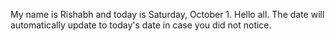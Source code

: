 My name is Rishabh and today is Saturday, October 1. Hello all. The date will automatically update to today's date in case you did not notice.
